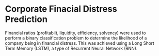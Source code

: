 # Corporate Finacial Distress Prediction
Financial ratios (profitabilt, liquidity, efficiency, solvency) were used to perform a binary classification problem to determine the likelihood of a company being in financial distress. 
This was achieved using  a Long Short Term Memory (LSTM), a type of Recurrent Neural Network (RNN).
